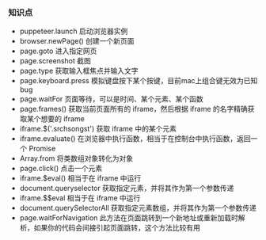 ### 知识点
* puppeteer.launch 启动浏览器实例
* browser.newPage() 创建一个新页面
* page.goto 进入指定网页
* page.screenshot 截图
* page.type 获取输入框焦点并输入文字
* page.keyboard.press 模拟键盘按下某个按键，目前mac上组合键无效为已知bug
* page.waitFor 页面等待，可以是时间、某个元素、某个函数
* page.frames() 获取当前页面所有的 iframe，然后根据 iframe 的名字精确获取某个想要的 iframe
* iframe.$('.srchsongst') 获取 iframe 中的某个元素
* iframe.evaluate() 在浏览器中执行函数，相当于在控制台中执行函数，返回一个 Promise
* Array.from 将类数组对象转化为对象
* page.click() 点击一个元素
* iframe.$eval() 相当于在 iframe 中运行
* document.queryselector 获取指定元素，并将其作为第一个参数传递
* iframe.$$eval 相当于在 iframe 中运行
* document.querySelectorAll 获取指定元素数组，并将其作为第一个参数传递
* page.waitForNavigation  此方法在页面跳转到一个新地址或重新加载时解析，如果你的代码会间接引起页面跳转，这个方法比较有用
